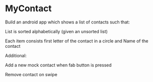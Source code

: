 # MyContact

Build an android app which shows a list of contacts such that:

List is sorted alphabetically (given an unsorted list)

Each item consists first letter of the contact in a circle and Name of the contact

 
Additional:

Add a new mock contact when fab button is pressed

Remove contact on swipe
